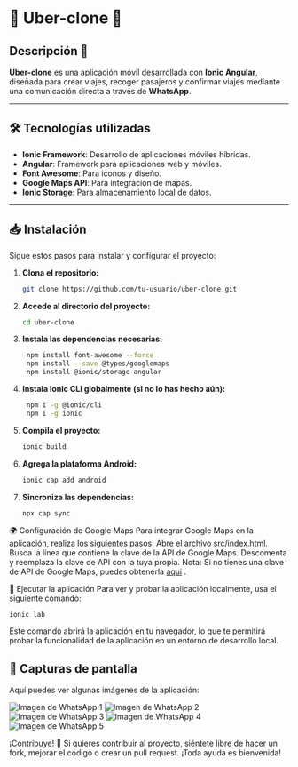 # 🚗 **Uber-clone** 🚗

## Descripción 🌟

**Uber-clone** es una aplicación móvil desarrollada con **Ionic Angular**, diseñada para crear viajes, recoger pasajeros y confirmar viajes mediante una comunicación directa a través de **WhatsApp**.

---

## 🛠️ **Tecnologías utilizadas**

- **Ionic Framework**: Desarrollo de aplicaciones móviles híbridas.
- **Angular**: Framework para aplicaciones web y móviles.
- **Font Awesome**: Para iconos y diseño.
- **Google Maps API**: Para integración de mapas.
- **Ionic Storage**: Para almacenamiento local de datos.

---

## 📥 **Instalación**

Sigue estos pasos para instalar y configurar el proyecto:

1. **Clona el repositorio:**

   ```bash
   git clone https://github.com/tu-usuario/uber-clone.git
   
2. **Accede al directorio del proyecto:**
   
   ```bash
   cd uber-clone

3. **Instala las dependencias necesarias:**
     
   ```bash
    npm install font-awesome --force
    npm install --save @types/googlemaps
    npm install @ionic/storage-angular

4. **Instala Ionic CLI globalmente (si no lo has hecho aún):**
   ```bash  
    npm i -g @ionic/cli
    npm i -g ionic

5. **Compila el proyecto:**
    ```bash  
    ionic build

6. **Agrega la plataforma Android:**

    ```bash 
    ionic cap add android

7. **Sincroniza las dependencias:**

    ```bash 
    npx cap sync

🌍 Configuración de Google Maps
Para integrar Google Maps en la aplicación, realiza los siguientes pasos:
Abre el archivo src/index.html.
Busca la línea que contiene la clave de la API de Google Maps.
Descomenta y reemplaza la clave de API con la tuya propia.
Nota: Si no tienes una clave de API de Google Maps, puedes obtenerla [aqui](https://developers.google.com/maps/get-started?hl=es-419)
. 

🚀 Ejecutar la aplicación
Para ver y probar la aplicación localmente, usa el siguiente comando:

    ionic lab

Este comando abrirá la aplicación en tu 
navegador, lo que te permitirá probar la funcionalidad de la aplicación 
en un entorno de desarrollo local.

## 📱 **Capturas de pantalla**

Aquí puedes ver algunas imágenes de la aplicación:

![Imagen de WhatsApp 1](https://github.com/4d0lf00/Uber-clone/blob/main/src/assets/WhatsApp%20Image%202024-11-12%20at%2012.04.32%20AM%20(1).jpeg)
![Imagen de WhatsApp 2](https://github.com/4d0lf00/Uber-clone/blob/main/src/assets/WhatsApp%20Image%202024-11-12%20at%2012.04.32%20AM%20(2).jpeg)
![Imagen de WhatsApp 3](https://github.com/4d0lf00/Uber-clone/blob/main/src/assets/WhatsApp%20Image%202024-11-12%20at%2012.04.32%20AM%20(3).jpeg)
![Imagen de WhatsApp 4](https://github.com/4d0lf00/Uber-clone/blob/main/src/assets/WhatsApp%20Image%202024-11-12%20at%2012.04.32%20AM.jpeg)
![Imagen de WhatsApp 5](https://github.com/4d0lf00/Uber-clone/blob/main/src/assets/WhatsApp%20Image%202024-11-12%20at%2012.04.33%20AM.jpeg)


¡Contribuye! 🤝
Si quieres contribuir al proyecto, siéntete libre de hacer un fork, mejorar el código o crear un pull request. ¡Toda ayuda es bienvenida!
